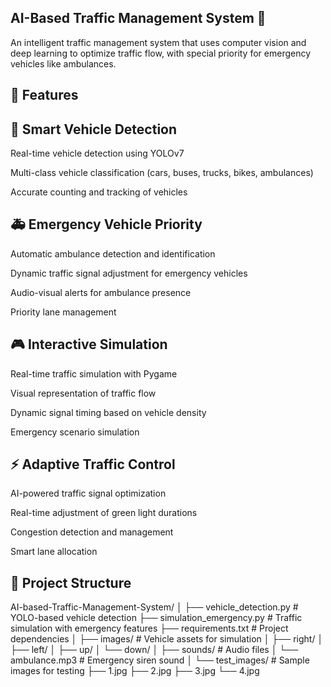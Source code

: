 ## AI-Based Traffic Management System 🚦
An intelligent traffic management system that uses computer vision and deep learning to optimize traffic flow, with special priority for emergency vehicles like ambulances.

## 🌟 Features

## 🚗 Smart Vehicle Detection
Real-time vehicle detection using YOLOv7

Multi-class vehicle classification (cars, buses, trucks, bikes, ambulances)

Accurate counting and tracking of vehicles

## 🚑 Emergency Vehicle Priority
Automatic ambulance detection and identification

Dynamic traffic signal adjustment for emergency vehicles

Audio-visual alerts for ambulance presence

Priority lane management

## 🎮 Interactive Simulation
Real-time traffic simulation with Pygame

Visual representation of traffic flow

Dynamic signal timing based on vehicle density

Emergency scenario simulation

## ⚡ Adaptive Traffic Control
AI-powered traffic signal optimization

Real-time adjustment of green light durations

Congestion detection and management

Smart lane allocation

## 📁 Project Structure
AI-based-Traffic-Management-System/
│
├── vehicle_detection.py          # YOLO-based vehicle detection
├── simulation_emergency.py       # Traffic simulation with emergency features
├── requirements.txt              # Project dependencies
│
├── images/                       # Vehicle assets for simulation
│   ├── right/
│   ├── left/
│   ├── up/
│   └── down/
│
├── sounds/                       # Audio files
│   └── ambulance.mp3            # Emergency siren sound
│
└── test_images/                  # Sample images for testing
    ├── 1.jpg
    ├── 2.jpg
    ├── 3.jpg
    └── 4.jpg
